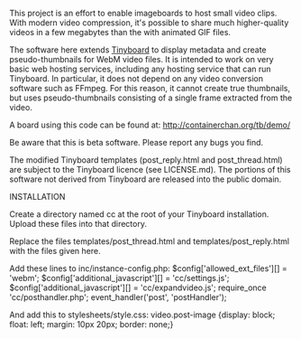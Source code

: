This project is an effort to enable imageboards to host small video clips.  With modern video compression, it's possible to share much higher-quality videos in a few megabytes than the with animated GIF files.

The software here extends [Tinyboard](http://tinyboard.org/) to display metadata and create pseudo-thumbnails for WebM video files.  It is intended to work on very basic web hosting services, including any hosting service that can run Tinyboard.  In particular, it does not depend on any video conversion software such as FFmpeg.  For this reason, it cannot create true thumbnails, but uses pseudo-thumbnails consisting of a single frame extracted from the video.

A board using this code can be found at:
http://containerchan.org/tb/demo/

Be aware that this is beta software.  Please report any bugs you find.

The modified Tinyboard templates (post_reply.html and post_thread.html) are subject to the Tinyboard licence (see LICENSE.md).  The portions of this software not derived from Tinyboard are released into the public domain.


INSTALLATION

Create a directory named cc at the root of your Tinyboard installation.  Upload these files into that directory.

Replace the files templates/post_thread.html and templates/post_reply.html with the files given here.

Add these lines to inc/instance-config.php:
$config['allowed_ext_files'][] = 'webm';
$config['additional_javascript'][] = 'cc/settings.js';
$config['additional_javascript'][] = 'cc/expandvideo.js';
require_once 'cc/posthandler.php';
event_handler('post', 'postHandler');

And add this to stylesheets/style.css:
video.post-image {display: block; float: left; margin: 10px 20px; border: none;}
